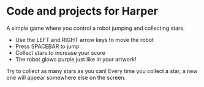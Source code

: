 # Code and projects for Harper

A simple game where you control a robot jumping and collecting stars.
- Use the LEFT and RIGHT arrow keys to move the robot
- Press SPACEBAR to jump
- Collect stars to increase your score
- The robot glows purple just like in your artwork!

Try to collect as many stars as you can! Every time you collect a star, a new one will appear somewhere else on the screen.
